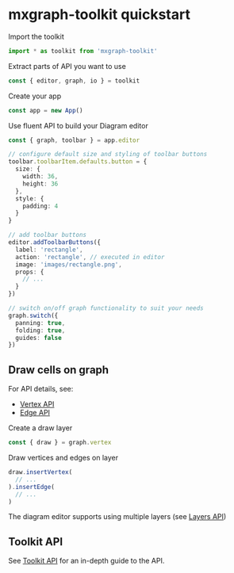 # mxgraph-toolkit quickstart

Import the toolkit

```ts
import * as toolkit from 'mxgraph-toolkit'
```

Extract parts of API you want to use

```ts
const { editor, graph, io } = toolkit
```

Create your app

```ts
const app = new App()
```

Use fluent API to build your Diagram editor

```ts
const { graph, toolbar } = app.editor

// configure default size and styling of toolbar buttons
toolbar.toolbarItem.defaults.button = {
  size: {
    width: 36,
    height: 36
  }, 
  style: {
    padding: 4
  }
}

// add toolbar buttons
editor.addToolbarButtons({
  label: 'rectangle',
  action: 'rectangle', // executed in editor
  image: 'images/rectangle.png',
  props: {
    // ...
  }
})

// switch on/off graph functionality to suit your needs
graph.switch({
  panning: true,
  folding: true,
  guides: false
})
```

## Draw cells on graph

For API details, see: 

- [Vertex API](./graph/vertex/_TOC.md)
- [Edge API](./graph/vertex/_TOC.md)

Create a draw layer

```ts
const { draw } = graph.vertex
```

Draw vertices and edges on layer

```ts
draw.insertVertex(
  // ...
).insertEdge(
  // ...
)
```

The diagram editor supports using multiple layers (see [Layers API](./graph/layers/_TOC.md))

## Toolkit API

See [Toolkit API](./_TOC.md) for an in-depth guide to the API.
